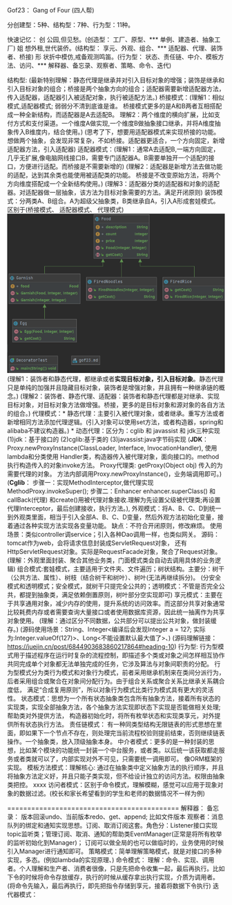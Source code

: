 Gof23： Gang of Four (四人帮)

分创建型：5种、结构型：7种、行为型：11种。

快速记忆：
创 公园,但见愁。(创造型：  工厂、原型、*** 单例、建造者、抽象工厂)
姐 想外租,世代装侨。(结构型： 享元、外观、组合、*** 适配器、代理、装饰者、桥接)
形 状折中模仿,戒备观测鸣笛。(行为型： 状态、责任链、中介、模板方法、访问、*** 解释器、备忘录、观察者、策略、命令、迭代)

结构型:  (最新特别理解：静态代理是继承并对引入目标对象的增强；装饰是继承和引入目标对象的组合；桥接是两个抽象方向的组合；适配器需要新增适配器方法，传入适配器，适配器引入被适配对象，执行被适配方法。)
    桥接模式：(理解1：相似模式,适配器模式;  弱弱分不清到底谁是谁。 桥接模式更多的是A和B两者互相搭配成一种全新结构，而适配器是A去适配B。
             理解2：两个维度的横向扩展，比如支付方式和支付渠道。一个维度A做实现,一个维度B做抽象接口继承，并将A维度抽象传入B维度内，结合使用。)
            (思考了下，想要用适配器模式来实现桥接的功能。想做两个抽象，会发现非常复杂，不如桥接。适配器更适合，一个方向固定，新增适配器方法，引入适配器)
    适配器模式：(理解1：通常A去适配B,一端方向固定，几乎无扩展,像电脑网线接口B，需要专门适配器A。B需要单独开一个适配的接口，方便进行适配。而桥接是不需要新增的)
            (理解2：适配器是新增方法去做功能的适配，达到其余类也能使用被适配类的功能。 桥接是不改变原始方法，将两个方向维度搭配成一个全新结构使用。)
            (理解3：适配器分类的适配器和对象的适配器。对适配器做一层抽象，该方法为目标对象需要的方法。满足开闭原则)
    装饰模式：分两类A、B组合。A为超级父抽象类，B类继承自A，引入A形成套娃模式。区别于(桥接模式、 适配器模式、 代理模式)
    ![img.png](img.png)
            (理解1：装饰者和静态代理，都继承或者**实现目标对象，引入目标对象**。静态代理只是单纯的加强并且隐藏目标对象，装饰者是增强对象，并且拥有一种继承链的概念。)
            (理解2：装饰者、静态代理、适配器：装饰者和静态代理都是对继承、实现目标对象，对目标对象方法做增强。桥接，更多的是目标对象和源对象的各自方法的组合。)
    代理模式：* 静态代理：主要引入被代理对象，或者继承。重写方法或者新增相同方法添加代理逻辑。(引入对象可以使用set方法，或者构造器，spring和alibaba不建议构造器。)
            * 动态代理：区分为：cglib 和 javassist 和 jdk三种实现 (1)jdk：基于接口的 (2)cglib:基于类的 (3)javassist:java字节码实现
            (**JDK**： Proxy.newProxyInstance(ClassLoader, Interface, InvocationHandler),  使用lambda和分类使用
            Handler类，构造器传入被代理对象，面向接口的。method执行构造传入的对象invoke方法。
            Proxy代理类: getProxy(Object obj) 传入的为需要代理的对象。 方法内部调用Proxy.newProxyInstance()，业务端调用即可。)
            (**Cglib**： 步骤一：实现MethodInterceptor,做代理实现MethodProxy.invokeSuper(); 步骤二：Enhancer enhancer.superClass() 和 
            callBack(代理) 和create()用被代理对象接收.理解为先设置父级被代理类;再设置代理Interceptor，最后创建接收，执行方法。),
    外观模式：将A、B、C、D到统一到外观类里面，相当于引入全部A、B、C、D变量，然后外观方法初始化变量，接着通过各种实现方法实现各变量功能。
            缺点：不符合开闭原则，修改麻烦。
            使用场景：类似controller调service；引入各种Dao调用一样，也类似网关。
            源码：tomcat作为web，会将请求信息封装成ServletRequest对象， 还有HttpServletRequest对象。实际是RequestFacade对象，聚合了Request对象。
            (理解：外观里面封装、聚合其他业务类，门面模式类会自动去调用具体的业务逻辑)
    组合模式:套娃模式，主要适用于文件夹、文件遍历；树状结构。主要分：树干（公共方法、属性）、树枝（结合树干和树叶）、树叶(无法再继续拆分)。
            (分安全模式和透明模式；安全模式，就树干只提完全公共的；透明模式：不管是否完全公共，都提到抽象类，满足依赖倒置原则，树叶部分空实现即可)
    享元模式：主要在于共享通⽤对象，减少内存的使⽤，提升系统的访问效率。⽽这部分共享对象通常⽐较耗费内存或者需要查询⼤量接⼝或者使⽤数据库资源，因此统⼀抽离作为共享对象使⽤。
            (理解：通过区分不同数据，公共部分可以提出公共对象，做封装缓存。)
            (源码使用场景：String、Integer<编译后会发现Integer a = 127; 实际为:Integer.valueOf(127)>、Long<不能设置默认最大值了>、)
            (源码理解链接：https://juejin.cn/post/6844903683860217864#heading-10)
行为型:
        行为型模式用于描述程序在运行时复杂的流程控制，即描述多个类或对象之间怎样相互协作共同完成单个对象都无法单独完成的任务，它涉及算法与对象间职责的分配。
        行为型模式分为类行为模式和对象行为模式，前者采用继承机制来在类间分派行为，后者采用组合或聚合在对象间分配行为。由于组合关系或聚合关系比继承关系耦合度低，
        满足“合成复用原则”，所以对象行为模式比类行为模式具有更大的灵活性。
    状态模式：思想为一个所有状态抽象类包含所有抽象方法，接着所有状态的实现类，实现全部抽象方法，各个抽象方法实现即状态下实现是否能做相关处理;帮助类对外提供方法，
            构造器初始化时，将所有枚举状态和实现类享元，对外提供所有状态执行方法。
    责任链模式： 有一种同类型结构无限链表的形式思想在里面，即如果下一个节点不存在，则处理完当前流程校验则提前结束，否则继续链表操作。一个抽象类，放入顶级抽象本身。
    中介者模式：更多的是一种封装的思想，比如某个模块的功能统一封装一个中台服务，或者类。以后统一该获取都走服务或者类就可以了，内部实现对外不可见，只需要统一调用即可。
            像ORM框架的实现。
    模板方法模式：理解核心: 通过在抽象类中定义抽象方法的执行顺序，并且将抽象方法定义好，并且只能子类实现，但不给设计独立的访问方法。权限由抽象类把控。
xxxx    访问者模式：区别于命令模式，理解模糊，感觉可以应用于现象对象的数据过滤。(校长和家长希望看到的学生和老师的数据情况不一样为例)

===========================================
    解释器：
    备忘录： 版本回滚undo、当前版本redo、get、append; 比如文件版本
    观察者：消息队列的绑定和通知实现思想。订阅、取消订阅这套。角色分：Listener接口实现topic监听类；管理订阅、取消、通知的帮助类EventManager(正常是将所有枚举的监听初始化到Manager)；
            订阅可以做全局的也可以做临时的，业务使用的时候引入Manager进行通知即可。
    策略模式：简单理解策略模式，就是对接口的多种实现，多态。(例如lambda的实现原理、)
    命令模式： 理解：命令、实现、调用者。个人理解和生产者、消费者很像，只是先把命令收集一起，最后再执行。比如下令的时候将命令存放缓存，执行的时候从缓存拿出执行实现，介质为调用者。
            (将命令先输入，最后再执行，即先把指令存储到享元，接着将数据下令执行)
    迭代器模式：
